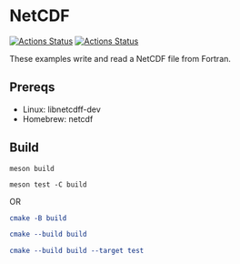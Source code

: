 # NetCDF

[![Actions Status](https://github.com/scivision/netcdf4fortran/workflows/ci_cmake/badge.svg)](https://github.com/scivision/netcdf4fortran/actions)
[![Actions Status](https://github.com/scivision/netcdf4fortran/workflows/ci_meson/badge.svg)](https://github.com/scivision/netcdf4fortran/actions)

These examples write and read a NetCDF file from Fortran.

## Prereqs

* Linux: libnetcdff-dev
* Homebrew: netcdf

## Build

```meson
meson build

meson test -C build
```

OR

```cmake
cmake -B build

cmake --build build

cmake --build build --target test
```
